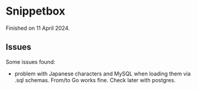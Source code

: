 # Snippetbox

Finished on 11 April 2024.


## Issues

Some issues found:
- problem with Japanese characters and MySQL when loading them via .sql schemas. From/to Go works fine. Check later with postgres.
